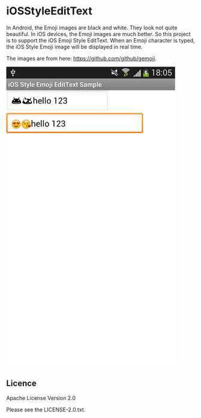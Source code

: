 iOSStyleEditText
=============================
In Android, the Emoji images are black and white. They look not quite beautiful. In iOS devices, the Emoji images are much better. So this project is to support the iOS Emoji Style EditText. When an Emoji character is typed, the iOS Style Emoji image will be displayed in real time.

The images are from here: https://github.com/github/gemoji.

![Here is a screenshot from the sample app][1]

Licence
-------------------------------------------------------------
Apache License Version 2.0

Please see the LICENSE-2.0.txt.

  [1]: screenshots/ios_emoji_style_edittext.png "screenshot.png"